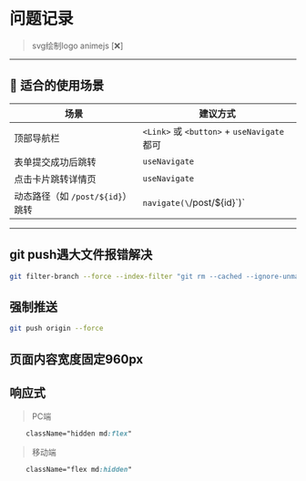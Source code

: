 # 问题记录

> svg绘制logo animejs [❌]
---

## 🎯 适合的使用场景

| 场景                      | 建议方式                                     |
| ----------------------- | ---------------------------------------- |
| 顶部导航栏                   | `<Link>` 或 `<button>` + `useNavigate` 都可 |
| 表单提交成功后跳转               | `useNavigate`                            |
| 点击卡片跳转详情页               | `useNavigate`                            |
| 动态路径（如 `/post/${id}`）跳转 | `navigate(\`/post/\${id}\`)\`            |

---

## git push遇大文件报错解决

```bash
git filter-branch --force --index-filter "git rm --cached --ignore-unmatch 'src/assets/mp4/周星驰大话西游.mp4'" --prune-empty --tag-name-filter cat -- --all
```

## 强制推送

```bash
git push origin --force
```

## 页面内容宽度固定960px

## 响应式

> PC端

```css
    className="hidden md:flex"
```

> 移动端

```css
    className="flex md:hidden"
```

<!-- 
react-bits（DavidHDev/react-bits）
集成 80+ 动画组件：文本动效、背景动画、交互效果等 
可以用来展示logo Ascii Text || Gradient Text
404页面展示文字动画  Fuzzy Text
来回交互文字动画 Scroll Velocity
动画文字可以用来展示编码时间 Rotating Text
动态卡片 Tilted Card 
3D立体动态卡片 Profile Card
相册浏览 Masonry
左右滑动相册组 Circular Gallery
超好看的照片 Chroma Grid
下拉动画 Lanyard
动态3D菜单 Dock
特效菜单 Gooey Nav
控制音乐声音大小特效组件 Elastic Slider
动态背景 Aurora
-->
